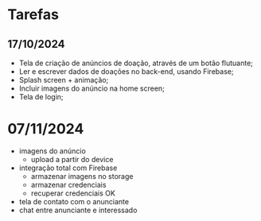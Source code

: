 # Tarefas

## 17/10/2024
* Tela de criação de anúncios de doação, através de um botão flutuante;
* Ler e escrever dados de doações no back-end, usando Firebase;
* Splash screen + animação;
* Incluir imagens do anúncio na home screen;
* Tela de login;

# 07/11/2024
* imagens do anúncio
  * upload a partir do device
* integração total com Firebase
  * armazenar imagens no storage
  * armazenar credenciais
  * recuperar credenciais OK
* tela de contato com o anunciante
* chat entre anunciante e interessado
